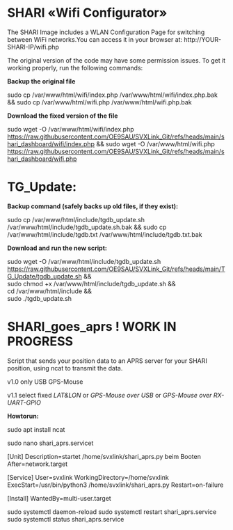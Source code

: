 # SHARI «Wifi Configurator» 

The SHARI Image includes a WLAN Configuration Page for switching between WiFi networks.You can access it in your browser at: http://YOUR-SHARI-IP/wifi.php

The original version of the code may have some permission issues. To get it working properly, run the following commands:

**Backup the original file**

sudo cp /var/www/html/wifi/index.php /var/www/html/wifi/index.php.bak && sudo cp /var/www/html/wifi.php /var/www/html/wifi.php.bak


**Download the fixed version of the file**

sudo wget -O /var/www/html/wifi/index.php https://raw.githubusercontent.com/OE9SAU/SVXLink_Git/refs/heads/main/shari_dashboard/wifi/index.php && sudo wget -O /var/www/html/wifi.php https://raw.githubusercontent.com/OE9SAU/SVXLink_Git/refs/heads/main/shari_dashboard/wifi.php



# TG_Update:

**Backup command (safely backs up old files, if they exist):**

sudo cp /var/www/html/include/tgdb_update.sh /var/www/html/include/tgdb_update.sh.bak && 
sudo cp /var/www/html/include/tgdb.txt /var/www/html/include/tgdb.txt.bak

**Download and run the new script:**

sudo wget -O /var/www/html/include/tgdb_update.sh https://raw.githubusercontent.com/OE9SAU/SVXLink_Git/refs/heads/main/TG_Update/tgdb_update.sh && \
sudo chmod +x /var/www/html/include/tgdb_update.sh && \
cd /var/www/html/include && \
sudo ./tgdb_update.sh


# SHARI_goes_aprs ! WORK IN PROGRESS

Script that sends your position data to an APRS server for your SHARI position, using ncat to transmit the data.

v1.0 only USB GPS-Mouse

v1.1 select fixed *LAT&LON* or *GPS-Mouse over USB* or *GPS-Mouse over RX-UART-GPIO*

**Howtorun:**

sudo apt install ncat

sudo nano shari_aprs.servicet

[Unit]
Description=startet /home/svxlink/shari_aprs.py beim Booten
After=network.target

[Service]
User=svxlink
WorkingDirectory=/home/svxlink
ExecStart=/usr/bin/python3 /home/svxlink/shari_aprs.py
Restart=on-failure

[Install]
WantedBy=multi-user.target

sudo systemctl daemon-reload
sudo systemctl restart shari_aprs.service
sudo systemctl status shari_aprs.service


